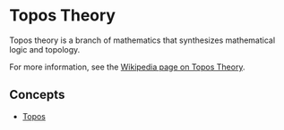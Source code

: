 # Topos Theory

Topos theory is a branch of mathematics that synthesizes mathematical logic and topology.

For more information, see the [Wikipedia page on Topos Theory](https://en.wikipedia.org/wiki/Topos_theory).

## Concepts

- [Topos](./topos.md)
